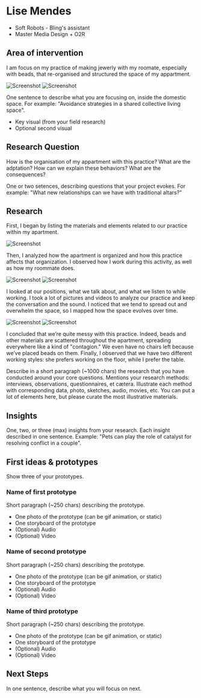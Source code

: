 # Lise Mendes
- Soft Robots - Bling's assistant
- Master Media Design + O2R

## Area of intervention
I am focus on my practice of making jewerly with my roomate, especially with beads, that re-organised and structured the space of my appartment.

![Screenshot](images/miro01.jpg)
![Screenshot](images/miro02.jpg)

One sentence to describe what you are focusing on, inside the domestic space. For example: "Avoidance strategies in a shared collective living space".

+ Key visual (from your field research)
+ Optional second visual

## Research Question
How is the organisation of my appartment with this practice? What are the adptation?
How can we explain these behaviors? What are the consequences?

One or two setences, describing questions that your project evokes. For example: "What new relationships can we have with traditional altars?"

## Research

First, I began by listing the materials and elements related to our practice within my apartment. 

![Screenshot](images/p.jpg)


Then, I analyzed how the apartment is organized and how this practice affects that organization. I observed how I work during this activity, as well as how my roommate does. 

![Screenshot](images/1.jpg)
![Screenshot](images/2.jpg)

I looked at our positions, what we talk about, and what we listen to while working. I took a lot of pictures and videos to analyze our practice and keep the conversation and the sound. I noticed that we tend to spread out and overwhelm the space, so I mapped how the space evolves over time. 

![Screenshot](images/3.jpg)
![Screenshot](images/4.jpg)



I concluded that we’re quite messy with this practice. Indeed, beads and other materials are scattered throughout the apartment, spreading everywhere like a kind of "contagion." We even have no chairs left because we’ve placed beads on them. Finally, I observed that we have two different working styles: she prefers working on the floor, while I prefer the table.


Describe in a short paragraph (~1000 chars) the research that you have conducted around your core questions. Mentions your research methods: interviews, observations, questionnaires, et cætera. Illustrate each method with corresponding data, photo, sketches, audio, movies, etc. You can put a lot of elements here, but please curate the most illustrative materials.

## Insights
One, two, or three (max) insights from your research. Each insight described in one sentence. Example: "Pets can play the role of catalyst for resolving conflict in a couple".

## First ideas & prototypes
Show three of your prototypes.

### Name of first prototype
Short paragraph (~250 chars) describing the prototype.

+ One photo of the prototype (can be gif animation, or static)
+ One storyboard of the prototype
+ (Optional) Audio
+ (Optional) Video

### Name of second prototype
Short paragraph (~250 chars) describing the prototype.

+ One photo of the prototype (can be gif animation, or static)
+ One storyboard of the prototype
+ (Optional) Audio
+ (Optional) Video

### Name of third prototype
Short paragraph (~250 chars) describing the prototype.

+ One photo of the prototype (can be gif animation, or static)
+ One storyboard of the prototype
+ (Optional) Audio
+ (Optional) Video

## Next Steps
In one sentence, describe what you will focus on next.